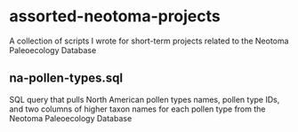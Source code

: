 # assorted-neotoma-projects
A collection of scripts I wrote for short-term projects related to the Neotoma Paleoecology Database

## na-pollen-types.sql
SQL query that pulls North American pollen types names, pollen type IDs, and two columns of higher taxon names for each pollen type from the Neotoma Paleoecology Database